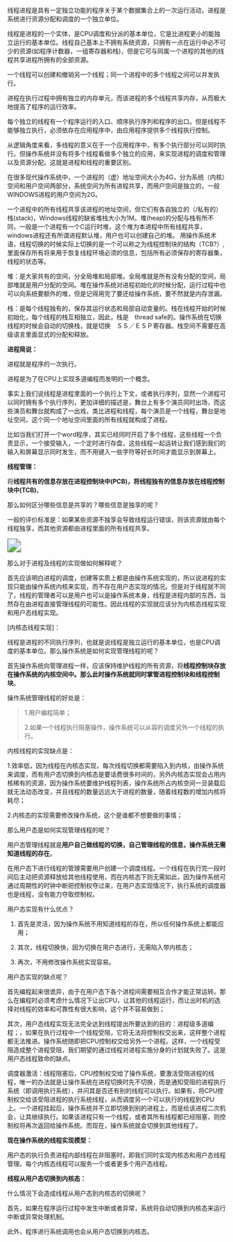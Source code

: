 线程进程是具有一定独立功能的程序关于某个数据集合上的一次运行活动，进程是系统进行资源分配和调度的一个独立单位。

线程是进程的一个实体，是CPU调度和分派的基本单位，它是比进程更小的能独立运行的基本单位。线程自己基本上不拥有系统资源，只拥有一点在运行中必不可少的资源(如程序计数器，一组寄存器和栈)，但是它可与同属一个进程的其他的线程共享进程所拥有的全部资源。 

一个线程可以创建和撤销另一个线程；同一个进程中的多个线程之间可以并发执行。

进程在执行过程中拥有独立的内存单元，而该进程的多个线程共享内存，从而极大地提高了程序的运行效率。 

每个独立的线程有一个程序运行的入口、顺序执行序列和程序的出口。但是线程不能够独立执行，必须依存在应用程序中，由应用程序提供多个线程执行控制。 

从逻辑角度来看，多线程的意义在于一个应用程序中，有多个执行部分可以同时执行。但操作系统并没有将多个线程看做多个独立的应用，来实现进程的调度和管理以及资源分配。这就是进程和线程的重要区别。

在很多现代操作系统中，一个进程的（虚）地址空间大小为4G，分为系统（内核）空间和用户空间两部分，系统空间为所有进程共享，而用户空间是独立的，一般WINDOWS进程的用户空间为2G。

一个进程中的所有线程共享该进程的地址空间，但它们有各自独立的（/私有的）栈(stack)，Windows线程的缺省堆栈大小为1M。堆(heap)的分配与栈有所不同，一般是一个进程有一个C运行时堆，这个堆为本进程中所有线程共享，windows进程还有所谓进程默认堆，用户也可以创建自己的堆。 
用操作系统术语，线程切换的时候实际上切换的是一个可以称之为线程控制块的结构（TCB?）,里面保存所有将来用于恢复线程环境必须的信息，包括所有必须保存的寄存器集，线程的状态等。



堆：是大家共有的空间，分全局堆和局部堆。全局堆就是所有没有分配的空间，局部堆就是用户分配的空间。堆在操作系统对进程初始化的时候分配，运行过程中也可以向系统要额外的堆，但是记得用完了要还给操作系统，要不然就是内存泄漏。


栈：是每个线程独有的，保存其运行状态和局部自动变量的。栈在线程开始的时候初始化，每个线程的栈互相独立，因此，栈是　thread safe的。操作系统在切换线程的时候会自动的切换栈，就是切换　ＳＳ／ＥＳＰ寄存器。栈空间不需要在高级语言里面显式的分配和释放。

**进程简说：**

进程就是程序的一次执行。

进程是为了在CPU上实现多道编程而发明的一个概念。

事实上我们说线程是进程里面的一个执行上下文，或者执行序列，显然一个进程可以同时拥有多个执行序列，更加详细的描述是，舞台上有多个演员同时出场，而这些演员和舞台就构成了一出戏，类比进程和线程，每个演员是一个线程，舞台是地址空间，这个同一个地址空间里面的所有线程就构成了进程。

比如当我们打开一个word程序，其实已经同时开启了多个线程，这些线程一个负责显示，一个接受输入，一个定时进行存盘，这些线程一起运转让我们感到我们的输入和屏幕显示同时发生，而不用键入一些字符等好长时间才能显示到屏幕上。

**线程管理：**

将**线程共有的信息存放在进程控制块中(PCB)，将线程独有的信息存放在线程控制块中(TCB)**。

那么如何区分哪些信息是共享的？哪些信息是独享的呢？

一般的评价标准是：如果某些资源不独享会导致线程运行错误，则该资源就由每个线程独享，而其他资源都由进程里面的所有线程共享。

<img src="E:\Code\复习心得\res\picture\线程和进程共享.png" style="zoom: 200%;" />

那么对于进程及线程的实现做如何解释呢？

首先应该明白进程的调度，创建等实质上都是由操作系统实现的，所以说进程的实现只能由操作系统内核来实现，而不存在用户态实现的情况。但是对于线程就不同了，线程的管理者可以是用户也可以是操作系统本身，线程是进程内部的东西，当然存在由进程直接管理线程的可能性。因此线程的实现就应该分为内核态线程实现和用户态线程实现。

 

[内核态线程实现]：

线程是进程的不同执行序列，也就是说线程是独立运行的基本单位，也是CPU调度的基本单位。那么操作系统是如何实现管理线程的呢？

首先操作系统向管理进程一样，应该保持维护线程的所有资源，将**线程控制块存放在操作系统的内核空间中。那么此时操作系统就同时掌管进程控制块和线程控制块**。

操作系统管理线程的好处是：

> 1.用户编程简单；
>
> 2.如果一个线程执行阻塞操作，操作系统可以从容的调度另外一个线程的执行。



内核线程的实现缺点是：

1.效率低，因为线程在内核态实现，每次线程切换都需要陷入到内核，由操作系统来调度，而有用户态切换到内核态是要话费很多时间的，另外内核态实现会占用内核稀有的资源，因为操作系统要维护线程列表，操作系统所占内核空间一旦装载后就无法动态改变，并且线程的数量远远大于进程的数量，随着线程数的增加内核将耗尽；

2.内核态的实现需要修改操作系统，这个是谁都不想要做的事情；

 

那么用户态是如何实现管理线程的呢？

用户态管理线程就是**用户自己做线程的切换，自己管理线程的信息，操作系统无需知道线程的存在**。

在用户态下进行线程的管理需要用户创建一个调度线程。一个线程在执行完一段时间后主动把资源释放给其他线程使用，而在内核态下则无需如此，因为操作系统可通过周期性的时钟中断把控制权夺过来，在用户态实现情况下，执行系统的调度器也是线程，没有能力夺取控制权。



用户态实现有什么优点？

1. 首先是灵活，因为操作系统不用知道线程的存在，所以任何操作系统上都能应用；

2. 其次，线程切换快，因为切换在用户态进行，无需陷入带内核态；

3. 再次，不用修改操作系统实现容易。




用户态实现的缺点呢？

​    首先编程起来很诡异，由于在用户态下各个进程间需要相互合作才能正常运转。那么在编程时必须考虑什么情况下让出CPU，让其他的线程运行，而让出时机的选择对线程的效率和可靠性有很大影响，这个并不容易做到；

​    其次，用户态线程实现无法完全达到线程提出所要达到的目的：进程级多道编程；，如果在执行过程中一个线程受阻，它将无法将控制权交出来，这样整个进程都无法推进。操作系统随即把CPU控制权交给另外一个进程。这样，一个线程受阻造成整个进程受阻，我们期望的通过线程对进程实施分身的计划就失败了。这是用户态线程致命的缺点。

​    调度器激活：线程阻塞后，CPU控制权交给了操作系统，要激活受阻进程的线程，唯一的办法就是让操作系统在进程切换时先不切换，而是通知受阻的进程执行系统（即调用执行系统），并问其是否还有别的线程可以执行。如果有，将CPU控制权交给该受阻进程的执行系统线程，从而调度另一个可以执行的线程到CPU上。一个进程挂起后，操作系统并不立即切换到别的进程上，而是给该进程二次机会，让其继续执行。如果该进程只有一个线程，或者其所有线程都已经阻塞，则控制权将再次返回给操作系统。而现在，操作系统就会切换到其他线程了。

**现在操作系统的线程实现模型：**

用户态的执行负责进程内部线程在非阻塞时，即我们同时实现内核态和用户态线程管理。每个内核态线程可以服务一个或者更多个用户态线程。

**线程从用户态切换到内核态：**

什么情况下会造成线程从用户态到内核态的切换呢？

首先，如果在程序运行过程中发生中断或者异常，系统将自动切换到内核态来运行中断或异常处理机制。

此外，程序进行系统调用也会从用户态切换到内核态。